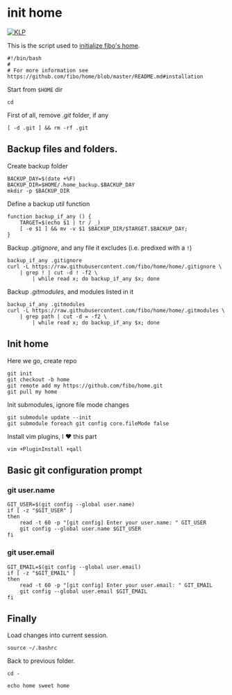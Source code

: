 # init home

[![KLP](https://img.shields.io/badge/kiss-literate-orange.svg)](http://g14n.info/kiss-literate-programming)

This is the script used to [initialize fibo's home](https://github.com/fibo/home/blob/master/README.md#installation).

    #!/bin/bash
    #
    # For more information see https://github.com/fibo/home/blob/master/README.md#installation
    
Start from `$HOME` dir

    cd

First of all, remove *.git* folder, if any

    [ -d .git ] && rm -rf .git

## Backup files and folders.

Create backup folder

    BACKUP_DAY=$(date +%F)
    BACKUP_DIR=$HOME/.home_backup.$BACKUP_DAY
    mkdir -p $BACKUP_DIR
    
Define a backup util function

    function backup_if_any () {
        TARGET=$(echo $1 | tr / _)
        [ -e $1 ] && mv -v $1 $BACKUP_DIR/$TARGET.$BACKUP_DAY;
    }

Backup *.gitignore*, and any file it excludes (i.e. predixed with a `!`)

    backup_if_any .gitignore
    curl -L https://raw.githubusercontent.com/fibo/home/home/.gitignore \
        | grep ! | cut -d ! -f2 \
            | while read x; do backup_if_any $x; done

Backup *.gitmodules*, and modules listed in it

    backup_if_any .gitmodules
    curl -L https://raw.githubusercontent.com/fibo/home/home/.gitmodules \
        | grep path | cut -d = -f2 \
            | while read x; do backup_if_any $x; done

## Init home

Here we go, create repo

    git init
    git checkout -b home
    git remote add my https://github.com/fibo/home.git
    git pull my home

Init submodules, ignore file mode changes

    git submodule update --init
    git submodule foreach git config core.fileMode false

Install vim plugins, I ❤ this part

    vim +PluginInstall +qall

## Basic git configuration prompt

### git user.name

    GIT_USER=$(git config --global user.name)
    if [ -z "$GIT_USER" ]
    then
        read -t 60 -p "[git config] Enter your user.name: " GIT_USER
        git config --global user.name $GIT_USER
    fi

### git user.email

    GIT_EMAIL=$(git config --global user.email)
    if [ -z "$GIT_EMAIL" ]
    then
        read -t 60 -p "[git config] Enter your user.email: " GIT_EMAIL
        git config --global user.email $GIT_EMAIL
    fi

## Finally

Load changes into current session.

    source ~/.bashrc

Back to previous folder.

    cd -

    echo home sweet home

